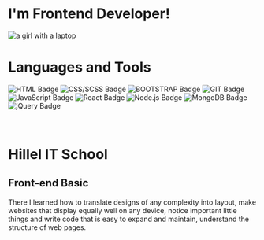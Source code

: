 <h1>I'm Frontend Developer!</h1>

<img
  src="https://i.pinimg.com/originals/7c/d0/46/7cd04635c46473cacc69d8b57fab39b8.jpg"
  alt="a girl with a laptop" />

<h1>Languages and Tools</h1>
<!-- ![HTML5](https://img.shields.io/badge/-HTML5-purple)
![CSS](https://img.shields.io/badge/-CSS-blue)
![SASS](https://img.shields.io/badge/-SASS-purple)
![BOOTSTRAP](https://img.shields.io/badge/-BOOTSTRAP-purple)
![GIT](https://img.shields.io/badge/-GIT-purple)
![SVG](https://img.shields.io/badge/-SVG-purple)
![JavaScript](https://img.shields.io/badge/-JavaScript-purple)
![DOM](https://img.shields.io/badge/-DOM-purple) -->

<div id="badges">
 <img src="https://img.shields.io/badge/HTML5-E34F26?style=for-the-badge&logo=HTML5&logoColor=white" alt="HTML Badge"/>
 <img src="https://img.shields.io/badge/CSS3-1572B6?style=for-the-badge&logo=CSS3&logoColor=white" alt="CSS/SCSS Badge"/>
 <img src="https://img.shields.io/badge/BOOTSTRAP-7952B3?style=for-the-badge&logo=BOOTSTRAP&logoColor=white" alt="BOOTSTRAP Badge"/>
 <img src="https://img.shields.io/badge/GIT-F05032?style=for-the-badge&logo=GIT&logoColor=white" alt="GIT Badge"/>
 <img src="https://img.shields.io/badge/JavaScript-F7DF1E?style=for-the-badge&logo=JavaScript&logoColor=black" alt="JavaScript Badge"/>
 <img src="https://img.shields.io/badge/React-61DAFB?style=for-the-badge&logo=React&logoColor=black" alt="React Badge"/>
 <img src="https://img.shields.io/badge/Node.js-339933?style=for-the-badge&logo=Node.js&logoColor=white" alt="Node.js Badge"/>
 <img src="https://img.shields.io/badge/MongoDB-47A248?style=for-the-badge&logo=MongoDB&logoColor=white" alt="MongoDB Badge"/>
 <img src="https://img.shields.io/badge/jQuery-0769AD?style=for-the-badge&logo=jQuery&logoColor=white" alt="jQuery Badge"/>




</div>

<br>
<br>
<h1>Hillel IT School</h1>
<h2>Front-end Basic</h2>
There I learned how to translate designs
of any complexity into layout, make
websites that display equally well on any
device, notice important little things and
write code that is easy to expand and
maintain, understand the structure of
web pages.
<br>
